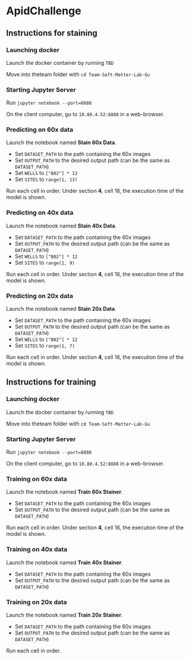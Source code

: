 # ApidChallenge

## Instructions for staining

### Launching docker

Launch the docker container by running `TBD`

Move into theteam folder with `cd Team-Soft-Matter-Lab-Gu`

### Starting Jupyter Server

Run `jupyter notebook --port=8888`

On the client computer, go to `10.80.4.52:8888` in a web-browser.

### Predicting on 60x data

Launch the notebook named **Stain 60x Data**.

* Set `DATASET_PATH` to the path containing the 60x images
* Set `OUTPUT_PATH` to the desired output path (can be the same as `DATASET_PATH`)
* Set `WELLS` to `["B02"] * 12`
* Set `SITES` to `range(1, 13)`

Run each cell in order. Under section **4**, cell 16, the execution time of the model is shown.

### Predicting on 40x data

Launch the notebook named **Stain 40x Data**.

* Set `DATASET_PATH` to the path containing the 60x images
* Set `OUTPUT_PATH` to the desired output path (can be the same as `DATASET_PATH`)
* Set `WELLS` to `["B02"] * 12`
* Set `SITES` to `range(1, 9)`

Run each cell in order. Under section **4**, cell 16, the execution time of the model is shown.

### Predicting on 20x data

Launch the notebook named **Stain 20x Data**.

* Set `DATASET_PATH` to the path containing the 60x images
* Set `OUTPUT_PATH` to the desired output path (can be the same as `DATASET_PATH`)
* Set `WELLS` to `["B02"] * 12`
* Set `SITES` to `range(1, 7)`

Run each cell in order. Under section **4**, cell 16, the execution time of the model is shown.

## Instructions for training

### Launching docker

Launch the docker container by running `TBD`

Move into theteam folder with `cd Team-Soft-Matter-Lab-Gu`

### Starting Jupyter Server

Run `jupyter notebook --port=8888`

On the client computer, go to `10.80.4.52:8888` in a web-browser.

### Training on 60x data

Launch the notebook named **Train 60x Stainer**.

* Set `DATASET_PATH` to the path containing the 60x images
* Set `OUTPUT_PATH` to the desired output path (can be the same as `DATASET_PATH`)

Run each cell in order. Under section **4**, cell 16, the execution time of the model is shown.

### Training on 40x data

Launch the notebook named **Train 40x Stainer**.

* Set `DATASET_PATH` to the path containing the 60x images
* Set `OUTPUT_PATH` to the desired output path (can be the same as `DATASET_PATH`)


### Training on 20x data

Launch the notebook named **Train 20x Stainer**.

* Set `DATASET_PATH` to the path containing the 60x images
* Set `OUTPUT_PATH` to the desired output path (can be the same as `DATASET_PATH`)

Run each cell in order. 
